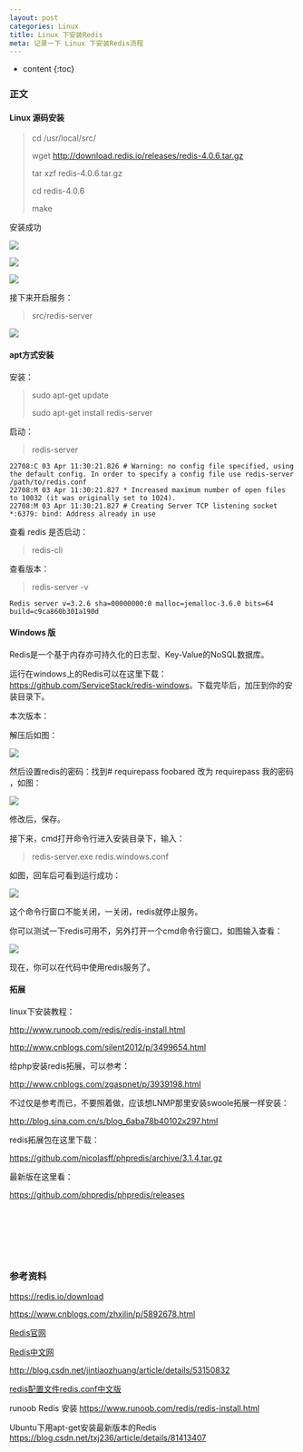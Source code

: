 ```yaml
---
layout: post
categories: Linux
title: Linux 下安装Redis
meta: 记录一下 Linux 下安装Redis流程
---
```

* content
{:toc}

### 正文

#### Linux 源码安装

> cd /usr/local/src/
>
> wget http://download.redis.io/releases/redis-4.0.6.tar.gz
> 
> tar xzf redis-4.0.6.tar.gz
> 
> cd redis-4.0.6
>
> make

安装成功

![](http://s4.sinaimg.cn/mw690/001XbchKzy7hlPcZYGL83&690)

![](http://s12.sinaimg.cn/mw690/001XbchKzy7hlPjTc7xdb&690)

![](http://s14.sinaimg.cn/mw690/001XbchKzy7hlPm8Ow50d&690)

接下来开启服务：
> src/redis-server

![](http://s2.sinaimg.cn/mw690/001XbchKzy7hlPoC7BLf1&690)

#### apt方式安装

安装：
> sudo apt-get update
>
> sudo apt-get install redis-server

启动：
> redis-server

```
22708:C 03 Apr 11:30:21.826 # Warning: no config file specified, using the default config. In order to specify a config file use redis-server /path/to/redis.conf
22708:M 03 Apr 11:30:21.827 * Increased maximum number of open files to 10032 (it was originally set to 1024).
22708:M 03 Apr 11:30:21.827 # Creating Server TCP listening socket *:6379: bind: Address already in use
```

查看 redis 是否启动：
> redis-cli

查看版本：
> redis-server -v

```
Redis server v=3.2.6 sha=00000000:0 malloc=jemalloc-3.6.0 bits=64 build=c9ca860b301a190d
```

#### Windows 版

Redis是一个基于内存亦可持久化的日志型、Key-Value的NoSQL数据库。

运行在windows上的Redis可以在这里下载：<https://github.com/ServiceStack/redis-windows>。下载完毕后，加压到你的安装目录下。

本次版本：

解压后如图：

![]({{site.baseurl}}/images/20201127/20201127100846.jpg)

然后设置redis的密码：找到# requirepass foobared 改为 requirepass 我的密码 ，如图：

![]({{site.baseurl}}/images/20201127/20201127100847.jpg)

修改后，保存。

接下来，cmd打开命令行进入安装目录下，输入：

> redis-server.exe redis.windows.conf

如图，回车后可看到运行成功：

![]({{site.baseurl}}/images/20201127/20201127100848.jpg)

这个命令行窗口不能关闭，一关闭，redis就停止服务。

你可以测试一下redis可用不，另外打开一个cmd命令行窗口，如图输入查看：

![]({{site.baseurl}}/images/20201127/20201127100849.jpg)

现在，你可以在代码中使用redis服务了。


#### 拓展

linux下安装教程：

<http://www.runoob.com/redis/redis-install.html>

<http://www.cnblogs.com/silent2012/p/3499654.html>

给php安装redis拓展，可以参考：

<http://www.cnblogs.com/zgaspnet/p/3939198.html>

不过仅是参考而已，不要照着做，应该想LNMP那里安装swoole拓展一样安装：

<http://blog.sina.com.cn/s/blog_6aba78b40102x297.html>

redis拓展包在这里下载：

<https://github.com/nicolasff/phpredis/archive/3.1.4.tar.gz>

最新版在这里看：

<https://github.com/phpredis/phpredis/releases>


    
<br/><br/><br/><br/><br/>
### 参考资料

<https://redis.io/download>

<https://www.cnblogs.com/zhxilin/p/5892678.html>

[Redis官网](https://redis.io/)

[Redis中文网](http://www.redis.cn/)

<http://blog.csdn.net/jintiaozhuang/article/details/53150832>

[redis配置文件redis.conf中文版](http://www.jb51.net/article/50605.htm)

runoob Redis 安装 <https://www.runoob.com/redis/redis-install.html>

Ubuntu下用apt-get安装最新版本的Redis <https://blog.csdn.net/txj236/article/details/81413407>
